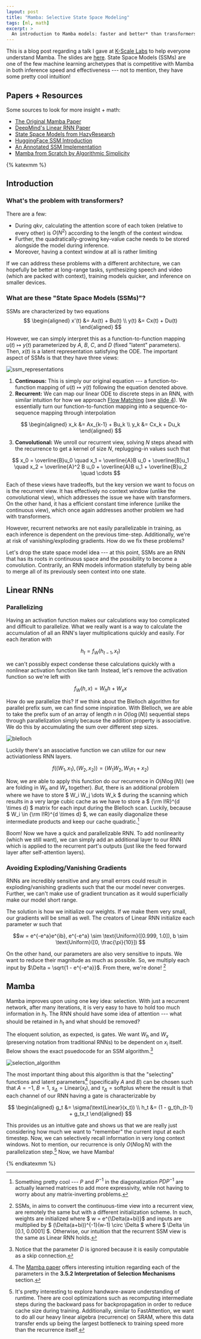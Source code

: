 ```yaml
---
layout: post
title: "Mamba: Selective State Space Modeling"
tags: [ml, math]
excerpt: >
  An introduction to Mamba models: faster and better* than transformers
---
```


This is a blog post regarding a talk I gave at [K-Scale Labs](https://www.ycombinator.com/companies/k-scale-labs) to help everyone understand Mamba. The slides are [here](https://docs.google.com/presentation/d/1GvF_0TNdMq17tab0drflaaeIIPm5-2RoSBlaEGEVBfo/edit?usp=sharing). State Space Models (SSMs) are one of the few machine learning archetypes that is competitive with Mamba in both inference speed and effectiveness --- not to mention, they have some pretty cool intuition!

## Papers + Resources
Some sources to look for more insight + math:
- [The Original Mamba Paper](https://arxiv.org/pdf/2312.00752)
- [DeepMind's Linear RNN Paper](https://arxiv.org/abs/2303.06349)
- [State Space Models from HazyResearch](https://hazyresearch.stanford.edu/blog/2022-01-14-s4-3)
- [HuggingFace SSM Introduction](https://huggingface.co/blog/lbourdois/get-on-the-ssm-train)
- [An Annotated SSM Implementation](https://srush.github.io/annotated-s4/#part-1-state-space-models)
- [Mamba from Scratch by Algorithmic Simplicity](https://www.youtube.com/watch?v=N6Piou4oYx8)


{% katexmm %}

## Introduction
### What's the problem with transformers?

There are a few:
- During *qkv*, calculating the attention score of each token (relative to every other) is $O(N^2)$ according to the length of the context window.
- Further, the quadratically-growing key-value cache needs to be stored alongside the model during inference.
- Moreover, having a context window at all is rather limiting

If we can address these problems with a different architecture, we can hopefully be better at long-range tasks, synthesizing speech and video (which are packed with context), training models quicker, and inference on smaller devices.

### What are these "State Space Models (SSMs)"?

SSMs are characterized by two equations
$$
\begin{aligned}
x'(t) &= Ax(t) + Bu(t) \\
y(t) &= Cx(t) + Du(t)
\end{aligned}
$$

However, we can simply interpret this as a function-to-function mapping $u(t) \mapsto y(t)$ parameterized by $A$, $B$, $C$, and $D$ (fixed "latent" parameters). Then, $x(t)$ is a latent representation satisfying the ODE. The important aspect of SSMs is that they have three views:

![ssm_representations](/images/mamba/ssm_representations.webp)

1. **Continuous:** This is simply our original equation --- a function-to-function mapping of $u(t) \mapsto y(t)$ following the equation denoted above.
2. **Recurrent:** We can map our linear ODE to discrete steps in an RNN, with similar intuition for how we approach [Flow Matching](/consistency-modeling-part1) (see [slide 4](https://docs.google.com/presentation/d/18dlGr7veUm9JJdOz9r6l0rRYYDlzWDRs6uF6lraZs3w/edit?usp=sharing)). We essentially turn our function-to-function mapping into a sequence-to-sequence mapping through interpolation

$$
\begin{aligned}
x_k &= Ax_{k-1} + Bu_k \\
y_k &= Cx_k + Du_k
\end{aligned}
$$

3. **Convolutional:** We unroll our recurrent view, solving $N$ steps ahead with the recurrence to get a kernel of size $N$, replugging-in values such that

$$
x_0 = \overline{B}u_0 \quad x_1 = \overline{A}B u_0 + \overline{B}u_1 \quad x_2 = \overline{A}^2 B u_0 + \overline{A}B u_1 + \overline{B}u_2 \quad \cdots
$$


Each of these views have tradeoffs, but the key version we want to focus on is the recurrent view. It has effectively no context window (unlike the convolutional view), which addresses the issue we have with transformers. On the other hand, it has a efficient constant time inference (unlike the continuous view), which once again addresses another problem we had with transformers.

However, recurrent networks are not easily parallelizable in training, as each inference is dependent on the previous time-step. Additionally, we're at risk of vanishing/exploding gradients. How do we fix these problems?


Let's drop the state space model idea --- at this point, SSMs are an RNN that has its roots in continuous space and the possibility to become a convolution. Contrarily, an RNN models information statefully by being able to merge all of its previously seen context into one state.

## Linear RNNs

### Parallelizing
Having an activation function makes our calculations way too complicated and difficult to parallelize. What we really want is a way to calculate the accumulation of all an RNN's layer multiplications quickly and easily. For each iteration with 

$$h_t = f_W(h_{t-1}, x_t)$$ 

we can't possibly expect condense these calculations quickly with a nonlinear activation function like $\tanh$ Instead, let's remove the activation function so we're left with

$$f_W(h, x) = W_h h + W_x x$$

How do we parallelize this? If we think about the Blelloch algorithm for parallel prefix sum, we can find some inspiration. With Blelloch, we are able to take the prefix sum of an array of length $n$ in $O(\log(N))$ sequential steps through parallelization simply because the addition property is associative. We do this by accumulating the sum over different step sizes.

![blelloch](/images/mamba/blelloch.webp)

Luckily there's an associative function we can utilize for our new activiationless RNN layers.

$$f((W_1, x_1), (W_2, x_2)) = (W_1 W_2, W_1 x_1 + x_2)$$

Now, we are able to apply this function do our recurrence in $O(N\log(N))$ (we are folding in $W_h$ and $W_x$ together). *But,* there is an additional problem where we have to store $ W_i W_j \dots W_k $ during the scanning which results in a very large cubic cache as we have to store a $ {\rm I\!R}^{d \times d} $  matrix for each input during the Blelloch scan. Luckily, because $ W_i \in {\rm I\!R}^{d \times d} $, we can easily diagonalize these intermediate products and keep our cache quadratic.[^5]

Boom! Now we have a quick and parallelizable RNN. To add nonlinearity (which we still want), we can simply add an additional layer to our RNN which is applied to the recurrent part's outputs (just like the feed forward layer after self-attention layers).

### Avoiding Exploding/Vanishing Gradients
RNNs are incredibly sensitive and any small errors could result in exploding/vanishing gradients such that the our model never converges. Further, we can't make use of gradient truncation as it would superficially make our model short range.

The solution is how we initialize our weights. If we make them very small, our gradients will be small as well. The creators of Linear RNN initialize each parameter $w$ such that

$$w = e^{-e^a}e^{ib}, e^{-e^a} \sim \text{Uniform}([0.999, 1.0]), b \sim \text{Uniform}([0, \frac{\pi}{10}]) $$

On the other hand, our parameters are also very sensitive to inputs. We want to reduce their magnitude as much as possible. So, we multiply each input by $\Delta = \sqrt{1 - e^{-e^a}}$. From there, we're done! [^1]


## Mamba

Mamba improves upon using one key idea: selection. With just a recurrent network, after many iterations, it is very easy to have to hold too much information in $h_t$. The RNN should have some idea of attention --- what should be retained in $h_t$ and what should be removed?

The eloquent solution, as expected, is gates. We want $W_h$ and $W_x$ (preserving notation from traditional RNNs) to be dependent on $x_i$ itself. Below shows the exact psuedocode for an SSM algorithm.[^2] 

![selection_algorithm](/images/mamba/selection_algorithm.webp)

The most important thing about this algorithm is that the "selecting" functions and latent parameters[^3] (specifically $A$ and $B$) can be chosen such that $A=-1$, $B=1$, $s_\Delta = \text{Linear}(x_t)$, and $\tau_\Delta = \text{softplus}$ where the result is that each channel of our RNN having a gate is characterizable by

$$
\begin{aligned}
g_t &= \sigma(\text{Linear}(x_t)) \\
h_t &= (1 - g_t)h_{t-1} + g_tx_t
\end{aligned}
$$


This provides us an intuitive gate and shows us that we are really just considering how much we want to "remember" the current input at each timestep. Now, we can selectively recall information in very long context windows. Not to mention, our recurrence is only $O(N \log N)$ with the parallelization step.[^4] Now, we have Mamba!


[^1]: SSMs, in aims to convert the continuous-time view into a recurrent view, are remotely the same but with a different initialization scheme. In such, weights are initialized where $ w = e^{\Delta(a+bi)}$ and inputs are multiplied by $ (\Delta(a+bi))^{-1}(w-1) \circ \Delta $ where $ \Delta \in [0.1, 0.0001] $. Otherwise, our intuition that the recurrent SSM view is the same as Linear RNN holds.
[^2]: Notice that the parameter $D$ is ignored because it is easily computable as a skip connection.
[^3]: The [Mamba paper](https://arxiv.org/pdf/2312.00752) offers interesting intuition regarding each of the parameters in the **3.5.2 Interpretation of Selection Mechanisms** section.
[^4]: It's pretty interesting to explore handware-aware understanding of runtime. There are cool optimizations such as recomputing intermediate steps during the backward pass for backpropagation in order to reduce cache size during training. Additionally, similar to FastAttention, we want to do all our heavy linear algebra (recurrence) on SRAM, where this data transfer ends up being the largest bottleneck to training speed more than the recurrence itself.
[^5]: Something pretty cool --- $P$ and $P^{-1}$ in the diagonalization $PDP^{-1}$ are actually learned matrices to add more expressivity, while not having to worry about any matrix-inverting problems.

{% endkatexmm %}